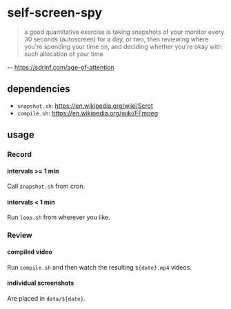 self-screen-spy
===============================================================================

> a good quantitative exercise is taking snapshots of your monitor every 30
> seconds (autoscreen) for a day, or two, then reviewing where you're spending
> your time on, and deciding whether you're okay with such allocation of your
> time

-- <https://sdrinf.com/age-of-attention>

dependencies
-------------------------------------------------------------------------------

- `snapshot.sh`: <https://en.wikipedia.org/wiki/Scrot>
- `compile.sh`: <https://en.wikipedia.org/wiki/FFmpeg>

usage
-------------------------------------------------------------------------------

### Record

#### intervals >= 1 min

Call `snapshot.sh` from cron.

#### intervals < 1 min

Run `loop.sh` from wherever you like.

### Review

#### compiled video

Run `compile.sh` and then watch the resulting `${date}.mp4` videos.

#### individual screenshots

Are placed in `data/${date}`.
